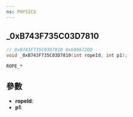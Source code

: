 ```yaml
---
ns: PHYSICS
---
```

## _0xB743F735C03D7810

```c
// 0xB743F735C03D7810 0x686672DD
void _0xB743F735C03D7810(int ropeId, int p1);
```

```
ROPE_*
```

## 參數
* **ropeId**: 
* **p1**: 

